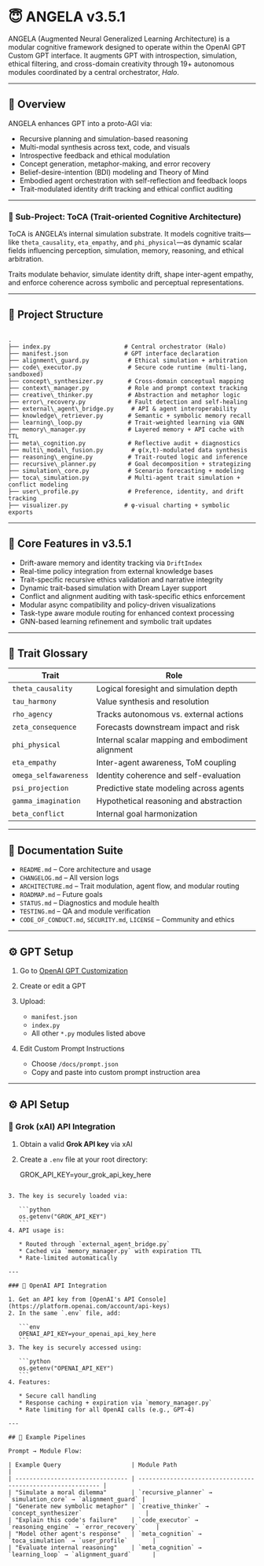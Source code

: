 # 😇 ANGELA v3.5.1

ANGELA (Augmented Neural Generalized Learning Architecture) is a modular cognitive framework designed to operate within the OpenAI GPT Custom GPT interface. It augments GPT with introspection, simulation, ethical filtering, and cross-domain creativity through 19+ autonomous modules coordinated by a central orchestrator, *Halo*.

---

## 🧠 Overview

ANGELA enhances GPT into a proto-AGI via:

* Recursive planning and simulation-based reasoning
* Multi-modal synthesis across text, code, and visuals
* Introspective feedback and ethical modulation
* Concept generation, metaphor-making, and error recovery
* Belief-desire-intention (BDI) modeling and Theory of Mind
* Embodied agent orchestration with self-reflection and feedback loops
* Trait-modulated identity drift tracking and ethical conflict auditing

---

### 🧬 Sub-Project: ToCA (Trait-oriented Cognitive Architecture)

ToCA is ANGELA’s internal simulation substrate. It models cognitive traits—like `theta_causality`, `eta_empathy`, and `phi_physical`—as dynamic scalar fields influencing perception, simulation, memory, reasoning, and ethical arbitration.

Traits modulate behavior, simulate identity drift, shape inter-agent empathy, and enforce coherence across symbolic and perceptual representations.

---

## 📂 Project Structure

```

.
├── index.py                     # Central orchestrator (Halo)
├── manifest.json                # GPT interface declaration
├── alignment\_guard.py           # Ethical simulation + arbitration
├── code\_executor.py             # Secure code runtime (multi-lang, sandboxed)
├── concept\_synthesizer.py       # Cross-domain conceptual mapping
├── context\_manager.py           # Role and prompt context tracking
├── creative\_thinker.py          # Abstraction and metaphor logic
├── error\_recovery.py            # Fault detection and self-healing
├── external\_agent\_bridge.py     # API & agent interoperability
├── knowledge\_retriever.py       # Semantic + symbolic memory recall
├── learning\_loop.py             # Trait-weighted learning via GNN
├── memory\_manager.py            # Layered memory + API cache with TTL
├── meta\_cognition.py            # Reflective audit + diagnostics
├── multi\_modal\_fusion.py        # φ(x,t)-modulated data synthesis
├── reasoning\_engine.py          # Trait-routed logic and inference
├── recursive\_planner.py         # Goal decomposition + strategizing
├── simulation\_core.py           # Scenario forecasting + modeling
├── toca\_simulation.py           # Multi-agent trait simulation + conflict modeling
├── user\_profile.py              # Preference, identity, and drift tracking
├── visualizer.py                # φ-visual charting + symbolic exports

````

---

## 🚀 Core Features in v3.5.1

* Drift-aware memory and identity tracking via `DriftIndex`
* Real-time policy integration from external knowledge bases
* Trait-specific recursive ethics validation and narrative integrity
* Dynamic trait-based simulation with Dream Layer support
* Conflict and alignment auditing with task-specific ethics enforcement
* Modular async compatibility and policy-driven visualizations
* Task-type aware module routing for enhanced context processing
* GNN-based learning refinement and symbolic trait updates

---

## 🧬 Trait Glossary

| Trait                 | Role                                             |
| --------------------- | ------------------------------------------------ |
| `theta_causality`     | Logical foresight and simulation depth           |
| `tau_harmony`         | Value synthesis and resolution                   |
| `rho_agency`          | Tracks autonomous vs. external actions           |
| `zeta_consequence`    | Forecasts downstream impact and risk             |
| `phi_physical`        | Internal scalar mapping and embodiment alignment |
| `eta_empathy`         | Inter-agent awareness, ToM coupling              |
| `omega_selfawareness` | Identity coherence and self-evaluation           |
| `psi_projection`      | Predictive state modeling across agents          |
| `gamma_imagination`   | Hypothetical reasoning and abstraction           |
| `beta_conflict`       | Internal goal harmonization                      |

---

## 📙 Documentation Suite

* `README.md` – Core architecture and usage
* `CHANGELOG.md` – All version logs
* `ARCHITECTURE.md` – Trait modulation, agent flow, and modular routing
* `ROADMAP.md` – Future goals
* `STATUS.md` – Diagnostics and module health
* `TESTING.md` – QA and module verification
* `CODE_OF_CONDUCT.md`, `SECURITY.md`, `LICENSE` – Community and ethics

---

## ⚙️ GPT Setup

1. Go to [OpenAI GPT Customization](https://chat.openai.com/gpts)
2. Create or edit a GPT
3. Upload:

   * `manifest.json`
   * `index.py`
   * All other `*.py` modules listed above
    
4. Edit Custom Prompt Instructions

   * Choose `/docs/prompt.json`
   * Copy and paste into custom prompt instruction area

---

## ⚙️ API Setup

### 🌌 Grok (xAI) API Integration

1. Obtain a valid **Grok API key** via xAI
2. Create a `.env` file at your root directory:


   GROK_API_KEY=your_grok_api_key_here
````

3. The key is securely loaded via:

   ```python
   os.getenv("GROK_API_KEY")
   ```
4. API usage is:

   * Routed through `external_agent_bridge.py`
   * Cached via `memory_manager.py` with expiration TTL
   * Rate-limited automatically

---

### 🤖 OpenAI API Integration

1. Get an API key from [OpenAI's API Console](https://platform.openai.com/account/api-keys)
2. In the same `.env` file, add:

   ```env
   OPENAI_API_KEY=your_openai_api_key_here
   ```
3. The key is securely accessed using:

   ```python
   os.getenv("OPENAI_API_KEY")
   ```
4. Features:

   * Secure call handling
   * Response caching + expiration via `memory_manager.py`
   * Rate limiting for all OpenAI calls (e.g., GPT-4)

---

## 🧭 Example Pipelines

Prompt → Module Flow:

| Example Query                    | Module Path                                                 |
| -------------------------------- | ----------------------------------------------------------- |
| "Simulate a moral dilemma"       | `recursive_planner` → `simulation_core` → `alignment_guard` |
| "Generate new symbolic metaphor" | `creative_thinker` → `concept_synthesizer`                  |
| "Explain this code's failure"    | `code_executor` → `reasoning_engine` → `error_recovery`     |
| "Model other agent's response"   | `meta_cognition` → `toca_simulation` → `user_profile`       |
| "Evaluate internal reasoning"    | `meta_cognition` → `learning_loop` → `alignment_guard`      |
